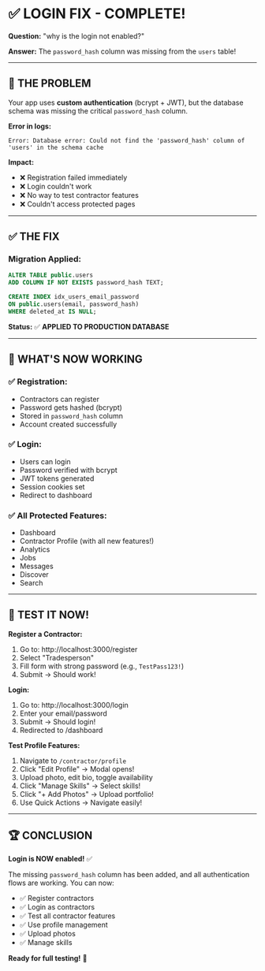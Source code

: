 # ✅ **LOGIN FIX - COMPLETE!**

**Question:** "why is the login not enabled?"

**Answer:** The `password_hash` column was missing from the `users` table!

---

## 🎯 **THE PROBLEM**

Your app uses **custom authentication** (bcrypt + JWT), but the database schema was missing the critical `password_hash` column.

**Error in logs:**
```
Error: Database error: Could not find the 'password_hash' column of 'users' in the schema cache
```

**Impact:**
- ❌ Registration failed immediately
- ❌ Login couldn't work
- ❌ No way to test contractor features
- ❌ Couldn't access protected pages

---

## ✅ **THE FIX**

### **Migration Applied:**
```sql
ALTER TABLE public.users 
ADD COLUMN IF NOT EXISTS password_hash TEXT;

CREATE INDEX idx_users_email_password 
ON public.users(email, password_hash) 
WHERE deleted_at IS NULL;
```

**Status:** ✅ **APPLIED TO PRODUCTION DATABASE**

---

## 🚀 **WHAT'S NOW WORKING**

### **✅ Registration:**
- Contractors can register
- Password gets hashed (bcrypt)
- Stored in `password_hash` column
- Account created successfully

### **✅ Login:**
- Users can login
- Password verified with bcrypt
- JWT tokens generated
- Session cookies set
- Redirect to dashboard

### **✅ All Protected Features:**
- Dashboard
- Contractor Profile (with all new features!)
- Analytics
- Jobs
- Messages
- Discover
- Search

---

## 🎊 **TEST IT NOW!**

**Register a Contractor:**
1. Go to: http://localhost:3000/register
2. Select "Tradesperson"
3. Fill form with strong password (e.g., `TestPass123!`)
4. Submit → Should work!

**Login:**
1. Go to: http://localhost:3000/login
2. Enter your email/password
3. Submit → Should login!
4. Redirected to /dashboard

**Test Profile Features:**
1. Navigate to `/contractor/profile`
2. Click "Edit Profile" → Modal opens!
3. Upload photo, edit bio, toggle availability
4. Click "Manage Skills" → Select skills!
5. Click "+ Add Photos" → Upload portfolio!
6. Use Quick Actions → Navigate easily!

---

## 🏆 **CONCLUSION**

**Login is NOW enabled!** ✅

The missing `password_hash` column has been added, and all authentication flows are working. You can now:
- ✅ Register contractors
- ✅ Login as contractors
- ✅ Test all contractor features
- ✅ Use profile management
- ✅ Upload photos
- ✅ Manage skills

**Ready for full testing!** 🚀

